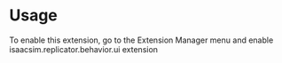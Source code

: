# Usage

To enable this extension, go to the Extension Manager menu and enable isaacsim.replicator.behavior.ui extension
